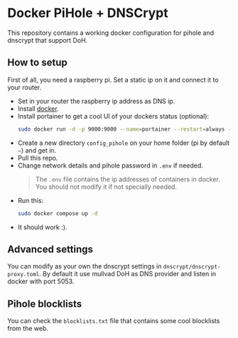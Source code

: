 # Docker PiHole + DNSCrypt

This repository contains a working docker configuration for pihole and dnscrypt that support DoH.

## How to setup

First of all, you need a raspberry pi. Set a static ip on it and connect it to your router.

- Set in your router the raspberry ip address as DNS ip. 
- Install [docker](https://docs.docker.com/engine/install/raspberry-pi-os/).
- Install portainer to get a cool UI of your dockers status (optional):
    ```bash
    sudo docker run -d -p 9000:9000 --name=portainer --restart=always -v /var/run/docker.sock:/var/run/docker.sock -v portainer_data:/data portainer/portainer-ce:latest
    ```
- Create a new directory ```config_pihole``` on your home folder (pi by default ```~```) and get in.
- Pull this repo.
- Change network details and pihole password in ```.env``` if needed.
    > The ```.env``` file contains the ip addresses of containers in docker. You should not modify it if not specially needed.
- Run this:
    ```bash
    sudo docker compose up -d
    ```
- It should work :).


## Advanced settings

You can modify as your own the dnscrypt settings in ```dnscrypt/dnscrypt-proxy.toml```.
By default it use mullvad DoH as DNS provider and listen in docker with port 5053.

## Pihole blocklists

You can check the ```blocklists.txt``` file that contains some cool blocklists from the web.
